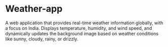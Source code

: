 # Weather-app
A web application that provides real-time weather information globally, with a focus on India. Displays temperature, humidity, and wind speed, and dynamically updates the background image based on weather conditions like sunny, cloudy, rainy, or drizzly.
